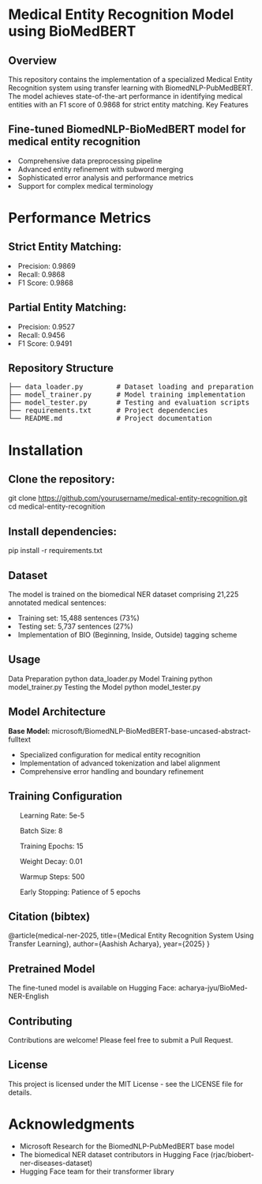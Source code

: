 # Medical Entity Recognition Model using BioMedBERT
## Overview
This repository contains the implementation of a specialized Medical Entity Recognition system using transfer learning with BiomedNLP-PubMedBERT. The model achieves state-of-the-art performance in identifying medical entities with an F1 score of 0.9868 for strict entity matching.
Key Features

## Fine-tuned BiomedNLP-BioMedBERT model for medical entity recognition
<li> Comprehensive data preprocessing pipeline</li>
<li> Advanced entity refinement with subword merging</li>
 <li>Sophisticated error analysis and performance metrics</li>
 <li>Support for complex medical terminology </li>

# Performance Metrics

## Strict Entity Matching:

<li>Precision: 0.9869</li>
<li>Recall: 0.9868</li>
<li>F1 Score: 0.9868</li>

## Partial Entity Matching:

<li>Precision: 0.9527</li>
<li>Recall: 0.9456</li>
<li>F1 Score: 0.9491</li>



## Repository Structure
<pre>├── data_loader.py        # Dataset loading and preparation
├── model_trainer.py      # Model training implementation
├── model_tester.py       # Testing and evaluation scripts 
├── requirements.txt      # Project dependencies 
└── README.md             # Project documentation </pre>

# Installation

## Clone the repository:

git clone https://github.com/yourusername/medical-entity-recognition.git
cd medical-entity-recognition

## Install dependencies:

pip install -r requirements.txt

## Dataset
The model is trained on the biomedical NER dataset comprising 21,225 annotated medical sentences:

<li>Training set: 15,488 sentences (73%)</li>
<li>Testing set: 5,737 sentences (27%)</li>
<li>Implementation of BIO (Beginning, Inside, Outside) tagging scheme</li>

## Usage
Data Preparation
python data_loader.py
Model Training
python model_trainer.py
Testing the Model
python model_tester.py


## Model Architecture

<b>Base Model:</b> microsoft/BiomedNLP-BioMedBERT-base-uncased-abstract-fulltext<br/>
- Specialized configuration for medical entity recognition
- Implementation of advanced tokenization and label alignment
- Comprehensive error handling and boundary refinement

## Training Configuration

<ul>Learning Rate: 5e-5</ul>
<ul>Batch Size: 8</ul>
<ul>Training Epochs: 15</ul>
<ul>Weight Decay: 0.01</ul>
<ul>Warmup Steps: 500</ul>
<ul>Early Stopping: Patience of 5 epochs</ul>

## Citation (bibtex)
@article{medical-ner-2025,
  title={Medical Entity Recognition System Using Transfer Learning},
  author={Aashish Acharya},
  year={2025}
}
## Pretrained Model
The fine-tuned model is available on Hugging Face: acharya-jyu/BioMed-NER-English
## Contributing
Contributions are welcome! Please feel free to submit a Pull Request.
## License
This project is licensed under the MIT License - see the LICENSE file for details.

# Acknowledgments
- Microsoft Research for the BiomedNLP-PubMedBERT base model
- The biomedical NER dataset contributors in Hugging Face (rjac/biobert-ner-diseases-dataset)
- Hugging Face team for their transformer library
